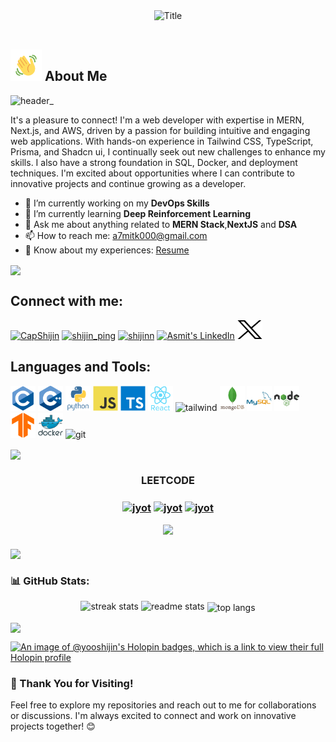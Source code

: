 <div align="center">
  <img src="https://readme-typing-svg.herokuapp.com?font=Architects+Daughter&color=%2338C2FF&size=50&center=true&vCenter=true&height=60&width=600&lines=Hey!+I'm+Asmit+Kumar;Welcome+to+my+profile!" alt="Title"></img>
</div>

<br>

## <img src="https://raw.githubusercontent.com/ashu-guo/ashu-guo/main/assets/wave.gif" width="50px" height="50px"></img> About Me

![header_](https://user-images.githubusercontent.com/80106274/155994781-7c22a80e-99b6-4e2e-a288-a706e1818289.png)

It's a pleasure to connect! I'm a web developer with expertise in MERN, Next.js, and AWS, driven by a passion for building intuitive and engaging web applications. With hands-on experience in Tailwind CSS, TypeScript, Prisma, and Shadcn ui, I continually seek out new challenges to enhance my skills. I also have a strong foundation in SQL, Docker, and deployment techniques. I'm excited about opportunities where I can contribute to innovative projects and continue growing as a developer.

- 🔭 I’m currently working on my **DevOps Skills**
- 🌱 I’m currently learning **Deep Reinforcement Learning**
- 💬 Ask me about anything related to **MERN Stack**,**NextJS** and **DSA**
- 📫 How to reach me: [a7mitk000@gmail.com](mailto:a7mitk000@gmail.com)
- 📄 Know about my experiences: [Resume](https://drive.google.com/file/d/1V6nsBW5wPJRAp64eQXIsbXkL7D4dqxaT/view?usp=drivesdk)

<img align="center" src="https://user-images.githubusercontent.com/73097560/115834477-dbab4500-a447-11eb-908a-139a6edaec5c.gif"/>

## Connect with me:

<p align="left">
  <a href="https://leetcode.com/u/CapShijin/" target="_blank"><img src="https://raw.githubusercontent.com/rahuldkjain/github-profile-readme-generator/master/src/images/icons/Social/leet-code.svg" alt="CapShijin" height="30" width="40" /></a>
  <a href="https://codeforces.com/profile/shijin_ping" target="_blank"><img src="https://raw.githubusercontent.com/rahuldkjain/github-profile-readme-generator/master/src/images/icons/Social/codeforces.svg" alt="shijin_ping" height="30" width="40" /></a>
  <a href="https://www.geeksforgeeks.org/user/shijinn/" target="_blank"><img src="https://raw.githubusercontent.com/rahuldkjain/github-profile-readme-generator/master/src/images/icons/Social/geeks-for-geeks.svg" alt="shijinn" height="30" width="40" /></a>
  <a href="https://www.linkedin.com/in/asmit-kumar-741406259/" target="_blank"><img src="https://raw.githubusercontent.com/rahuldkjain/github-profile-readme-generator/master/src/images/icons/Social/linked-in-alt.svg" alt="Asmit's LinkedIn" height="30" width="40" /></a>
  <a href="https://x.com/Fromotherstar" target="_blank"><img src="https://raw.githubusercontent.com/devicons/devicon/master/icons/twitter/twitter-original.svg" alt="x.com/Fromotherstar" height="30" width="40" /></a>
 
</p>

## Languages and Tools:

<p align="left">
  <img src="https://raw.githubusercontent.com/devicons/devicon/master/icons/c/c-original.svg" alt="c" width="40" height="40"/>
 
  <img src="https://raw.githubusercontent.com/devicons/devicon/master/icons/cplusplus/cplusplus-original.svg" alt="cplusplus" width="40" height="40"/>
  
  <img src="https://raw.githubusercontent.com/devicons/devicon/master/icons/python/python-original-wordmark.svg" alt="python" width="40" height="40"/>
  <img src="https://raw.githubusercontent.com/devicons/devicon/master/icons/javascript/javascript-original.svg" alt="javascript" width="40" height="40"/>
  <img src="https://raw.githubusercontent.com/devicons/devicon/master/icons/typescript/typescript-original.svg" alt="typescript" width="40" height="40"/>
  <img src="https://raw.githubusercontent.com/devicons/devicon/master/icons/react/react-original-wordmark.svg" alt="react" width="40" height="40"/>
  <img src="https://www.vectorlogo.zone/logos/tailwindcss/tailwindcss-icon.svg" alt="tailwind" width="40" height="40"/>
  <img src="https://raw.githubusercontent.com/devicons/devicon/master/icons/mongodb/mongodb-original-wordmark.svg" alt="mongodb" width="40" height="40"/>
  <img src="https://raw.githubusercontent.com/devicons/devicon/master/icons/mysql/mysql-original-wordmark.svg" alt="mysql" width="40" height="40"/>
  <img src="https://raw.githubusercontent.com/devicons/devicon/master/icons/nodejs/nodejs-original-wordmark.svg" alt="nodejs" width="40" height="40"/>
  <img src="https://raw.githubusercontent.com/devicons/devicon/master/icons/tensorflow/tensorflow-original.svg" alt="tensorflow" width="40" height="40"/>
   <img src="https://raw.githubusercontent.com/devicons/devicon/master/icons/docker/docker-original-wordmark.svg" alt="docker" width="40" height="40"/>
  <img src="https://www.vectorlogo.zone/logos/git-scm/git-scm-icon.svg" alt="git" width="40" height="40"/>

</p>

<img align="center" src="https://user-images.githubusercontent.com/73097560/115834477-dbab4500-a447-11eb-908a-139a6edaec5c.gif"/>

<h3 align="center">LEETCODE<h3>
<div align="center">
  <a href="https://leetcode.com/CapShijin/" target="_blank"><img align="center" src="https://assets.leetcode.com/static_assets/public/images/badges/2024/gif/2024-07.gif" alt="jyot" height="200" width="200" /></a>
  <a href="https://leetcode.com/CapShijin/" target="_blank"><img align="center" src="https://leetcode.com/static/images/badges/2024/gif/2024-03.gif" alt="jyot" height="200" width="200" /></a>
  <a href="https://leetcode.com/CapShijin/" target="_blank"><img align="center" src="https://assets.leetcode.com/static_assets/marketing/2024-50.gif" alt="jyot" height="200" width="200" /></a>
<!--   <a href="https://leetcode.com/CapShijin/" target="_blank"><img align="center" src="https://assets.leetcode.com/static_assets/marketing/2024-100.gif" alt="jyot" height="200" width="200" /></a> -->
</div>

<p align="center">
  <img  align=top flex-grow=1 src="https://leetcard.jacoblin.cool/CapShijin?theme=dark&font=Nunito&ext=heatmap" />  
</p>
<img align="center" src="https://user-images.githubusercontent.com/73097560/115834477-dbab4500-a447-11eb-908a-139a6edaec5c.gif"/>

### 📊 GitHub Stats:

<p align=center>
  <img width=390 src="https://streak-stats.demolab.com/?user=YooShijin&count_private=true&theme=react&border_radius=10" alt="streak stats"/>
  <img width=390 src="https://github-readme-stats.vercel.app/api?username=YooShijin&show_icons=true&theme=react&rank_icon=github&border_radius=10" alt="readme stats" />
  <img width=325 align="center" src="https://github-readme-stats.vercel.app/api/top-langs/?username=YooShijin&hide=HTML&langs_count=8&layout=compact&theme=react&border_radius=10&size_weight=0.5&count_weight=0.5&exclude_repo=github-readme-stats" alt="top langs" />
</p>

<img align="center" src="https://user-images.githubusercontent.com/73097560/115834477-dbab4500-a447-11eb-908a-139a6edaec5c.gif"/>

[![An image of @yooshijin's Holopin badges, which is a link to view their full Holopin profile](https://holopin.me/yooshijin)](https://holopin.io/@yooshijin)

### 🌟 Thank You for Visiting!

Feel free to explore my repositories and reach out to me for collaborations or discussions. I'm always excited to connect and work on innovative projects together! 😊
